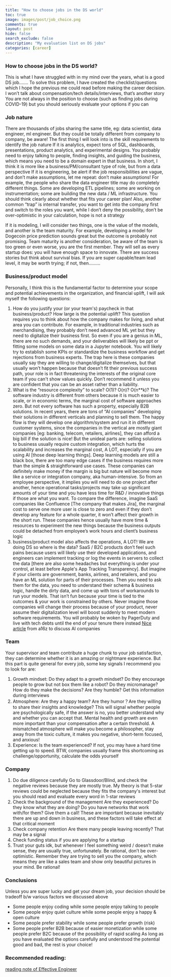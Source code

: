 ```yaml
---
title: "How to choose jobs in the DS world"
toc: true
image: images/post/job_choice.png
comments: true
layout: post
hide: false
search_exclude: false
description: "My evaluation list on DS jobs"
categories: [career]
---
```


### How to choose jobs in the DS world?
This is what I have struggled with in my mind over the years, what is a good DS job…….
To solve this problem, I have created the checklist/questions which I hope the previous me could read before making the career decision. I won’t talk about compensation/tech details/interviews, that’s another story
You are not always in the position to choose (such as finding jobs during COVID-19) but you should seriously evaluate your options if you can

### Job nature
There are thousands of jobs sharing the same title, eg: data scientist, data engineer, ml engineer. But they could be totally different from company to company, be aware!
The first thing I will look into is the skill requirements to identify the job nature
If it is analytics, expect tons of SQL, dashboards, presentations, product analytics, and experimental designs. You probably need to enjoy talking to people, finding insights, and guiding the business, which means you need to be a domain expert in that business. In short, I think it is more like a business/PM/consultant type of role, but from a data perspective
If it is engineering, be alert if the job responsibilities are vague, and don’t make assumptions, let me repeat: don’t make assumptions! For example, the people who share the data engineer title may do completely different things. Some are developing ETL pipelines; some are working on instrumentation; some are building the new data / ML infrastructure. You should think clearly about whether that fits your career plan!
Also, another common “trap” is internal transfer, you want to get into the company first and switch to the roles you want, while I don’t deny the possibility, don’t be over-optimistic in your calculation, hope is not a strategy

If it is modeling, I will consider two things, one is the value of the models, and another is the team maturity. For example, developing a model for Dogecoin price prediction sounds great but the outcome is probably not promising. Team maturity is another consideration, be aware of the team is too green or even worse, you are the first member. They will sell as every startup does: you will have enough space to innovate. There are success stories but think about survival bias. If you are super capable/team lead level, it may be worth trying; if not, then………

### Business/product model
Personally, I think this is the fundamental factor to determine your scope and potential achievements in the organization, and financial uplift, I will ask myself the following questions:
1. How do you justify your (or your team's) paycheck in that business/product? How large is the potential uplift?
This question requires you to think about how the company makes for living, and what area you can contribute.
  For example, in traditional industries such as merchandising, they probably don’t need advanced ML yet but they need to digitalize their business first. So even if you are a genius in ML, there are no such demands, and your deliverables will likely be ppt or fitting some models on some data in a Jupyter notebook. You will likely try to establish some KPIs or standardize the business workflow and get rejections from business experts.
  The trap here is these companies usually say they are willing to change/digitalize themselves, but that usually won’t happen because that doesn’t fit their previous success path, your role is in fact threatening the interests of the original core team if you can't show values quickly. Don’t recommend it unless you are confident that you can be an asset rather than a liability.
2. What is the “resource complexity” to scale? O(1)? O(n)? O(n**k)?
The software industry is different from others because it is much easier to scale, or in economic terms, the marginal cost of software approaches zero. But not every software has such a property, especially B2B solutions. In recent years, there are tons of “AI companies” developing their solutions in different verticals and planning to sell them.
  The happy flow is they will develop one algorithm/system and run it in different customer systems, since the companies in the vertical are mostly giant companies [eg: banking, telecom, retailers, airlines], they can afford a big bill if the solution is nice! But the unideal parts are: selling solutions to business usually require custom integration, which hurts the scalability and increases the marginal cost, A LOT, especially if you are using AI [those deep learning things]. Deep learning models are still a black box, there are too many edge cases if the business requires more than the simple & straightforward use cases.
  These companies can definitely make money if the margin is big but nature will become more like a service or integration company, aka human-intensive. So from an employee perspective, it implies you will need to do one project after another, hence operational tasks/projects may take up significant amounts of your time and you have less time for R&D / innovative things if those are what you want.
  To compare the difference, imagine SaaS companies like Confluence [The company that makes Jira], the marginal cost to serve one more user is close to zero and even if they don’t develop any feature for a whole quarter, it won’t affect their growth in the short run. These companies hence usually have more time & resources to experiment the new things because the business outputs could be detached from employee’s work hours and client’s business logic
3. business/product model also affects the operations, A LOT!
We are doing DS so where is the data? SaaS / B2C products don’t feel such pains because users will likely use their developed applications, and engineers can implement tracking or log the events in servers to collect the data [there are also some headaches but everything is under your control, at least before Apple's App Tracking Transparency].
  But imagine if your clients are government, banks, airlines, and retailers, and you have an ML solution for parts of their processes. Then you need to ask them for the data, you need to understand their schema & business logic, handle the dirty data, and come up with tons of workarounds to run your models.
  That isn’t fun because your time is tied to the outcomes & your work is constrained by others. Never imagine those companies will change their process because of your product, never assume their digitalization level will boost suddenly to meet modern software requirements. You will probably be woken by PagerDuty and live with tech debts until the end of your tenure there instead
[Nice article](https://a16z.com/2020/02/16/the-new-business-of-ai-and-how-its-different-from-traditional-software/) from a16z to discuss AI companies

### Team
Your supervisor and team contribute a huge chunk to your job satisfaction, they can determine whether it is an amazing or nightmare experience. But this part is quite general for every job, some key signals I recommend you to look for are:
1. Growth mindset:
Do they adapt to a growth mindset? Do they encourage people to grow but not box them like a robot? Do they micromanage? How do they make the decisions? Are they humble? Get this information during interviews
2. Atmosphere:
Are they a happy team? Are they humor？Are they willing to share their insights and knowledge? This will signal whether people are psychologically safe, if the answer is no, you better understand why and whether you can accept that. Mental health and growth are even more important than your compensation after a certain threshold. A mismatched atmosphere will make you become a philosopher, stay away from the toxic culture, it makes you negative, short-term focused, and anxious!
3. Experience:
Is the team experienced? If not, you may have a hard time getting up to speed. BTW, companies usually frame this shortcoming as challenge/opportunity, calculate the odds yourself

### Company
1. Do due diligence carefully
Go to Glassdoor/Blind, and check the negative reviews because they are mostly true. My theory is that 5-star reviews could be neglected because they fits the company's interest but you should read and evaluate every word in 1-star reviews
2. Check the background of the management
Are they experienced? Do they know what they are doing? Do you have networks that work with/for them? Give them a call! These are important because inevitably there are up and down in business, and these factors will take effect at that critical moment
3. Check company retention
Are there many people leaving recently? That may be a signal
4. Check funding status if you are applying for a startup
5. Trust your guts
idk, but whenever I feel something weird / doesn’t make sense, they are usually true, unfortunately. Be rational, don’t be over-optimistic. Remember they are trying to sell you the company, which means they are like a sales team and show only beautiful pictures in your mind. Be rational!

### Conclusions
Unless you are super lucky and get your dream job, your decision should be tradeoff b/w various factors we discussed above
- Some people enjoy coding while some people enjoy talking to people
- Some people enjoy quiet culture while some people enjoy a happy & open culture
- Some people prefer stability while some people prefer growth (risk)
- Some people prefer B2B because of easier monetization while some people prefer B2C because of the possibility of rapid scaling
As long as you have evaluated the options carefully and understood the potential good and bad, the rest is your choice!

### Recommended reading:
[reading note of Effective Engineer](https://gist.github.com/rondy/af1dee1d28c02e9a225ae55da2674a6f)
